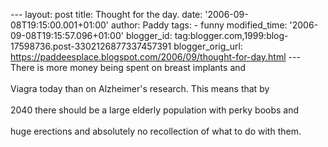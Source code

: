 \-\-- layout: post title: Thought for the day. date:
\'2006-09-08T19:15:00.001+01:00\' author: Paddy tags: - funny
modified\_time: \'2006-09-08T19:15:57.096+01:00\' blogger\_id:
tag:blogger.com,1999:blog-17598736.post-3302126877337457391
blogger\_orig\_url:
https://paddeesplace.blogspot.com/2006/09/thought-for-day.html \-\--
There is more money being spent on breast implants and\
\
Viagra today than on Alzheimer\'s research. This means that by\
\
2040 there should be a large elderly population with perky boobs and\
\
huge erections and absolutely no recollection of what to do with them.
